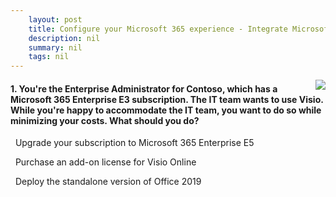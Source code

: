 ```yaml
---
    layout: post
    title: Configure your Microsoft 365 experience - Integrate Microsoft 365 with customer engagement apps
    description: nil
    summary: nil
    tags: nil
---
```



 <a target="_blank" href="https://docs.microsoft.com/en-us/learn/modules/configure-your-microsoft-365-experience/4-integrate-with-customer-engagement-apps/"><i class="fas fa-external-link-alt"></i> </a>
 <img align="right" src="https://docs.microsoft.com/en-us/learn/achievements/microsoft-365-configure-experience.svg">
####  1. You're the Enterprise Administrator for Contoso, which has a Microsoft 365 Enterprise E3 subscription. The IT team wants to use Visio. While you're happy to accommodate the IT team, you want to do so while minimizing your costs. What should you do?


<i class='far fa-square'></i> &nbsp;&nbsp;Upgrade your subscription to Microsoft 365 Enterprise E5

<i class='fas fa-check-square' style='color: Dodgerblue;'></i> &nbsp;&nbsp;Purchase an add-on license for Visio Online

<i class='far fa-square'></i> &nbsp;&nbsp;Deploy the standalone version of Office 2019
<br />
<br />
<br />
